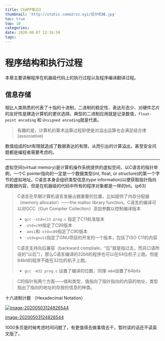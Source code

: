 ```yaml
---
title: CSAPP笔记2
thumbnail: 'http://static.come2rss.xyz/尼尔机械.jpg'
toc: true
top: 10
categories:
date: 2020-08-07 12:16:59
tags:
---
```






# 程序结构和执行过程

本章主要讲解程序在机器级代码上的执行过程以及程序编译翻译过程。

## 信息存储

相比人类熟悉的代表了十指的十进制，二进制的稳定性、表达形态少、对硬件芯片的友好性是建造计算机的更优选择。典型的二进制应用就是记录数值，`float-point encoding` 和 `Unsigned encoding`就是代表。

> 有趣的是，计算机的算术运算过程即使是对溢出运算也会满足结合律(associative)



数值组成的bit有限就造成了数据表达的有限，从而引出的计算溢出，甚至安全问题都是编程者需要考虑的。

------

虚拟空间(virtual memory)是计算机操作系统提供的虚拟空间，以C语言的指针举例，一个C pointer指向的一定是一个数据类型(int, float, or structure)的第一个字节的虚拟地址。C语言本身会组织类型信息(*type* information)以便获取指针指向的数据内容，但是在机器级的代码中所有的程序对象都是一样的bit。(p63)

> C语言在早期计算机语言发展占据重要的位置，比如提供了内存分配器（memory allocator）——the malloc library function。C语言的编译可以对GCC（Gun Compiler Collection）添加参数以控制编译版本
>
> - `gcc -std=c11 prog.c` 指定了C11标准版本
> - `-std=c99`指定了C99版本
> - `-ansi`和`-std=c89`指定了C90版本
> - `-std=gnu11`指定了GNU项目的开发的一个版本，包括了ISO C11的内容
>
> C语言支持向后兼容（backward compliale，“后”就是指过去，而非口语所说的“以后”），那么C语言编译的32bit的程序也可以在64位机子上跑。但是64bit的程序不能在32位的机子上跑。
>
> - `gcc -m32 prog.c` 设置了编译的位数，同理`-m64`设置了64bits

> C的指针有两个方面——值和类型，值指向了指针指向的内容的地址，类型指出了指向的地址的存放的信息的种类。

十六进制计数 （Hexadecimal Notation）

[![image-20200503124826544](http://static.come2rss.xyz/image-20200503124826544.png)](http://static.come2rss.xyz/image-20200503124826544.png)

[image-20200503124826544](http://static.come2rss.xyz/image-20200503124826544.png)



1000多页是时候考虑时间问题了，有更值得去做事情去干，暂时读的话还不读英文版了。


